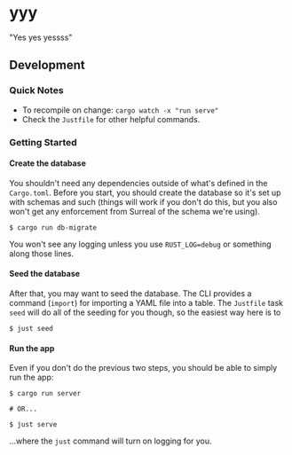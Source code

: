 # yyy

"Yes yes yessss"

## Development

### Quick Notes

- To recompile on change: `cargo watch -x "run serve"`
- Check the `Justfile` for other helpful commands.

### Getting Started

#### Create the database

You shouldn't need any dependencies outside of what's defined in the `Cargo.toml`. Before you start,
you should create the database so it's set up with schemas and such (things will work if you don't
do this, but you also won't get any enforcement from Surreal of the schema we're using).

```
$ cargo run db-migrate
```

You won't see any logging unless you use `RUST_LOG=debug` or something along those lines.

#### Seed the database

After that, you may want to seed the database. The CLI provides a command (`import`) for importing a
YAML file into a table. The `Justfile` task `seed` will do all of the seeding for you though, so the
easiest way here is to

```
$ just seed

```

#### Run the app

Even if you don't do the previous two steps, you should be able to simply run the app:

```
$ cargo run server

# OR...

$ just serve
```

...where the `just` command will turn on logging for you.
